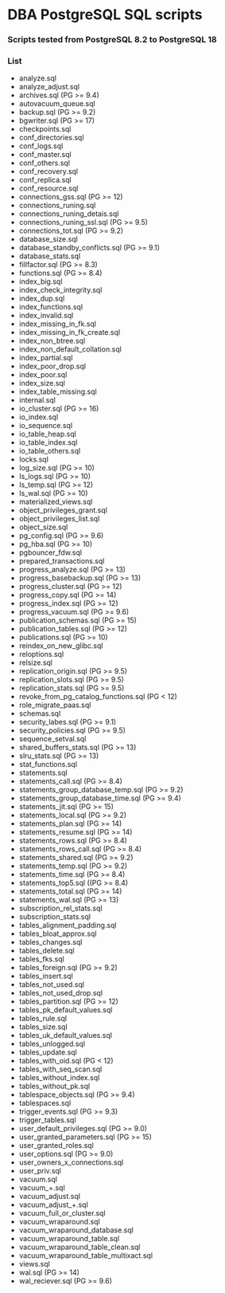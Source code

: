 # DBA PostgreSQL SQL scripts
### Scripts tested from PostgreSQL 8.2 to PostgreSQL 18

### List
- analyze.sql
- analyze_adjust.sql
- archives.sql (PG >= 9.4)
- autovacuum_queue.sql
- backup.sql (PG >= 9.2)
- bgwriter.sql (PG >= 17)
- checkpoints.sql
- conf_directories.sql
- conf_logs.sql
- conf_master.sql
- conf_others.sql
- conf_recovery.sql
- conf_replica.sql
- conf_resource.sql
- connections_gss.sql (PG >= 12)
- connections_runing.sql
- connections_runing_detais.sql
- connections_runing_ssl.sql (PG >= 9.5)
- connections_tot.sql (PG >= 9.2)
- database_size.sql
- database_standby_conflicts.sql (PG >= 9.1)
- database_stats.sql
- fillfactor.sql (PG >= 8.3)
- functions.sql (PG >= 8.4)
- index_big.sql
- index_check_integrity.sql
- index_dup.sql
- index_functions.sql
- index_invalid.sql
- index_missing_in_fk.sql
- index_missing_in_fk_create.sql
- index_non_btree.sql
- index_non_default_collation.sql
- index_partial.sql
- index_poor_drop.sql
- index_poor.sql
- index_size.sql
- index_table_missing.sql
- internal.sql
- io_cluster.sql (PG >= 16)
- io_index.sql
- io_sequence.sql
- io_table_heap.sql
- io_table_index.sql
- io_table_others.sql
- locks.sql
- log_size.sql (PG >= 10)
- ls_logs.sql (PG >= 10)
- ls_temp.sql (PG >= 12)
- ls_wal.sql (PG >= 10)
- materialized_views.sql
- object_privileges_grant.sql
- object_privileges_list.sql
- object_size.sql
- pg_config.sql (PG >= 9.6)
- pg_hba.sql (PG >= 10)
- pgbouncer_fdw.sql
- prepared_transactions.sql
- progress_analyze.sql (PG >= 13)
- progress_basebackup.sql (PG >= 13)
- progress_cluster.sql (PG >= 12)
- progress_copy.sql (PG >= 14)
- progress_index.sql (PG >= 12)
- progress_vacuum.sql (PG >= 9.6)
- publication_schemas.sql (PG >= 15)
- publication_tables.sql (PG >= 12)
- publications.sql (PG >= 10)
- reindex_on_new_glibc.sql
- reloptions.sql
- relsize.sql
- replication_origin.sql (PG >= 9.5)
- replication_slots.sql (PG >= 9.5)
- replication_stats.sql (PG >= 9.5)
- revoke_from_pg_catalog_functions.sql (PG < 12)
- role_migrate_paas.sql
- schemas.sql
- security_labes.sql (PG >= 9.1)
- security_policies.sql (PG >= 9.5)
- sequence_setval.sql
- shared_buffers_stats.sql (PG >= 13)
- slru_stats.sql (PG >= 13)
- stat_functions.sql
- statements.sql
- statements_call.sql (PG >= 8.4)
- statements_group_database_temp.sql (PG >= 9.2)
- statements_group_database_time.sql (PG >= 9.4)
- statements_jit.sql (PG >= 15)
- statements_local.sql (PG >= 9.2)
- statements_plan.sql (PG >= 14)
- statements_resume.sql (PG >= 14)
- statements_rows.sql (PG >= 8.4)
- statements_rows_call.sql (PG >= 8.4)
- statements_shared.sql (PG >= 9.2)
- statements_temp.sql (PG >= 9.2)
- statements_time.sql (PG >= 8.4)
- statements_top5.sql ((PG >= 8.4)
- statements_total.sql (PG >= 14)
- statements_wal.sql (PG >= 13)
- subscription_rel_stats.sql
- subscription_stats.sql
- tables_alignment_padding.sql
- tables_bloat_approx.sql
- tables_changes.sql
- tables_delete.sql
- tables_fks.sql
- tables_foreign.sql (PG >= 9.2)
- tables_insert.sql
- tables_not_used.sql
- tables_not_used_drop.sql
- tables_partition.sql (PG >= 12)
- tables_pk_default_values.sql
- tables_rule.sql
- tables_size.sql
- tables_uk_default_values.sql
- tables_unlogged.sql
- tables_update.sql
- tables_with_oid.sql (PG < 12)
- tables_with_seq_scan.sql
- tables_without_index.sql
- tables_without_pk.sql
- tablespace_objects.sql (PG >= 9.4)
- tablespaces.sql
- trigger_events.sql (PG >= 9.3)
- trigger_tables.sql
- user_default_privileges.sql (PG >= 9.0)
- user_granted_parameters.sql (PG >= 15)
- user_granted_roles.sql
- user_options.sql (PG >= 9.0)
- user_owners_x_connections.sql
- user_priv.sql
- vacuum.sql
- vacuum_+.sql
- vacuum_adjust.sql
- vacuum_adjust_+.sql
- vacuum_full_or_cluster.sql
- vacuum_wraparound.sql
- vacuum_wraparound_database.sql
- vacuum_wraparound_table.sql
- vacuum_wraparound_table_clean.sql
- vacuum_wraparound_table_multixact.sql
- views.sql
- wal.sql (PG >= 14)
- wal_reciever.sql (PG >= 9.6)
